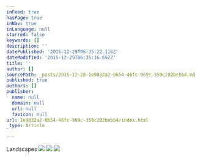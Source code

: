 ```yaml
---
inFeed: true
hasPage: true
inNav: true
inLanguage: null
starred: false
keywords: []
description: ''
datePublished: '2015-12-29T06:35:22.116Z'
dateModified: '2015-12-29T06:35:16.692Z'
title: ''
author: []
sourcePath: _posts/2015-12-28-1e9032a2-0654-46fc-969c-359c202bebb4.md
published: true
authors: []
publisher:
  name: null
  domain: null
  url: null
  favicon: null
url: 1e9032a2-0654-46fc-969c-359c202bebb4/index.html
_type: Article

---
```

Landscapes
![](https://s3-us-west-2.amazonaws.com/the-grid-img/p/8e5a0c8b46d5ed69af72aa2e72e4faf79b837823.jpg)
![](https://s3-us-west-2.amazonaws.com/the-grid-img/p/634db0a577a400013ce055347350473fda6211c9.jpg)
![](https://s3-us-west-2.amazonaws.com/the-grid-img/p/8aa794dff7747153fe6cb106f6c16609fbb9a4e6.jpg)